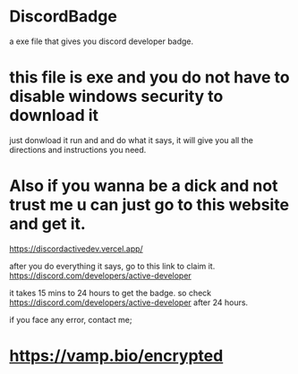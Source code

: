 # DiscordBadge
a exe file that gives you discord developer badge.


# this file is exe and you do not have to disable windows security to download it
just donwload it run and and do what it says, it will give you all the directions and instructions you need.

# Also if you wanna be a dick and not trust me u can just go to this website and get it.
https://discordactivedev.vercel.app/

after you do everything it says, go to this link to claim it.
https://discord.com/developers/active-developer

it takes 15 mins to 24 hours to get the badge. so check https://discord.com/developers/active-developer after 24 hours.

if you face any error, contact me;
# https://vamp.bio/encrypted
